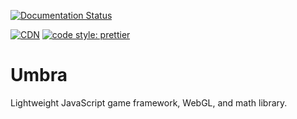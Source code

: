 [![Documentation Status](https://readthedocs.org/projects/umbrajs/badge/?version=latest)](https://docs.umbra.lakuna.pw/en/latest/?badge=latest)
<!-- [![Bundle Size](https://badgen.net/bundlephobia/minzip/@lakuna/umbra.js)](https://bundlephobia.com/package/@lakuna/umbra.js) -->
[![CDN](https://data.jsdelivr.com/v1/package/npm/@lakuna/umbra.js/badge)](https://www.jsdelivr.com/package/npm/@lakuna/umbra.js)
[![code style: prettier](https://img.shields.io/badge/code_style-prettier-ff69b4.svg?style=flat-square)](https://github.com/prettier/prettier)

# Umbra
Lightweight JavaScript game framework, WebGL, and math library.